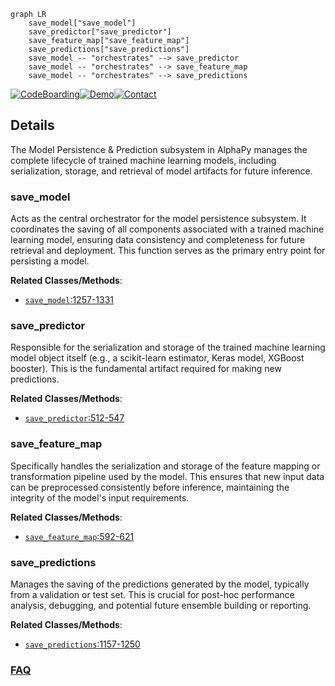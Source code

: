 ```mermaid
graph LR
    save_model["save_model"]
    save_predictor["save_predictor"]
    save_feature_map["save_feature_map"]
    save_predictions["save_predictions"]
    save_model -- "orchestrates" --> save_predictor
    save_model -- "orchestrates" --> save_feature_map
    save_model -- "orchestrates" --> save_predictions
```

[![CodeBoarding](https://img.shields.io/badge/Generated%20by-CodeBoarding-9cf?style=flat-square)](https://github.com/CodeBoarding/GeneratedOnBoardings)[![Demo](https://img.shields.io/badge/Try%20our-Demo-blue?style=flat-square)](https://www.codeboarding.org/demo)[![Contact](https://img.shields.io/badge/Contact%20us%20-%20contact@codeboarding.org-lightgrey?style=flat-square)](mailto:contact@codeboarding.org)

## Details

The Model Persistence & Prediction subsystem in AlphaPy manages the complete lifecycle of trained machine learning models, including serialization, storage, and retrieval of model artifacts for future inference.

### save_model
Acts as the central orchestrator for the model persistence subsystem. It coordinates the saving of all components associated with a trained machine learning model, ensuring data consistency and completeness for future retrieval and deployment. This function serves as the primary entry point for persisting a model.


**Related Classes/Methods**:

- <a href="https://github.com/ScottfreeLLC/AlphaPy/blob/master/alphapy/model.py#L1257-L1331" target="_blank" rel="noopener noreferrer">`save_model`:1257-1331</a>


### save_predictor
Responsible for the serialization and storage of the trained machine learning model object itself (e.g., a scikit-learn estimator, Keras model, XGBoost booster). This is the fundamental artifact required for making new predictions.


**Related Classes/Methods**:

- <a href="https://github.com/ScottfreeLLC/AlphaPy/blob/master/alphapy/model.py#L512-L547" target="_blank" rel="noopener noreferrer">`save_predictor`:512-547</a>


### save_feature_map
Specifically handles the serialization and storage of the feature mapping or transformation pipeline used by the model. This ensures that new input data can be preprocessed consistently before inference, maintaining the integrity of the model's input requirements.


**Related Classes/Methods**:

- <a href="https://github.com/ScottfreeLLC/AlphaPy/blob/master/alphapy/model.py#L592-L621" target="_blank" rel="noopener noreferrer">`save_feature_map`:592-621</a>


### save_predictions
Manages the saving of the predictions generated by the model, typically from a validation or test set. This is crucial for post-hoc performance analysis, debugging, and potential future ensemble building or reporting.


**Related Classes/Methods**:

- <a href="https://github.com/ScottfreeLLC/AlphaPy/blob/master/alphapy/model.py#L1157-L1250" target="_blank" rel="noopener noreferrer">`save_predictions`:1157-1250</a>




### [FAQ](https://github.com/CodeBoarding/GeneratedOnBoardings/tree/main?tab=readme-ov-file#faq)